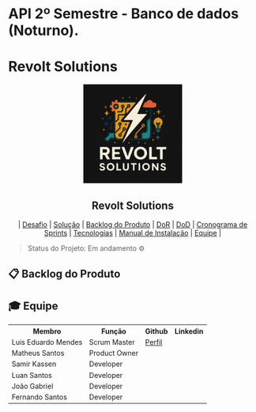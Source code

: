 # API 2º Semestre - Banco de dados (Noturno).

# Revolt Solutions

<p align="center">
      <img src="settings/logo.PNG" alt="logo da Revolt Solutions" width="200">
      <h2 align="center"> Revolt Solutions</h2>
</p>

<p align="center">
  | <a href ="#desafio"> Desafio</a>  |
  <a href ="#solucao"> Solução</a>  |   
  <a href ="#backlog"> Backlog do Produto</a>  |
  <a href ="#dor">DoR</a>  |
  <a href ="#dod">DoD</a>  |
  <a href ="#sprint"> Cronograma de Sprints</a>  |
  <a href ="#tecnologias">Tecnologias</a> |
  <a href ="#manual">Manual de Instalação</a>  | 
  <a href ="#equipe"> Equipe</a> |
</p>

> Status do Projeto: Em andamento ⚙️ 
>

## 📋 Backlog do Produto <a id="backlog"></a>

## 🎓 Equipe <a id="equipe"></a>

<div align="center">
  <table>
    <tr>
      <th>Membro</th>
      <th>Função</th>
      <th>Github</th>
      <th>Linkedin</th>
    </tr>
    <tr>
      <td>Luis Eduardo Mendes</td>
      <td>Scrum Master</td> 
      <td><a href="https://github.com/Lu1s3F">Perfil</a></td>     
      <td></td>
    </tr>
    <tr>
      <td>Matheus Santos</td>
      <td>Product Owner</td>
      <td></td>
      <td></td>
    </tr>
    <tr>
      <td>Samir Kassen</td>
      <td>Developer</td>
      <td></td>
      <td></td>
    </tr>
    <tr>
      <td>Luan Santos</td>
      <td>Developer</td>
      <td></td>
      <td></td>
    </tr>
    <tr>
      <td>João Gabriel</td>
      <td>Developer</td>
      <td></td>
      <td></td>
    </tr>
    <tr>
      <td>Fernando Santos</td>
      <td>Developer</td>
      <td></td>
      <td></td>
    </tr>
  </table>
</div>
